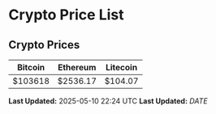 # Crypto Price List

## Crypto Prices
| Bitcoin | Ethereum | Litecoin |
| ------- | -------- | -------- |
| $103618 | $2536.17 | $104.07 |
**Last Updated:** 2025-05-10 22:24 UTC
**Last Updated:** $DATE$
